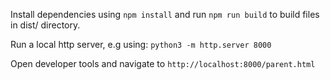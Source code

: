 Install dependencies using `npm install` and run `npm run build` to build files in dist/ directory.


Run a local http server, e.g using: `python3 -m http.server 8000`

Open developer tools and navigate to `http://localhost:8000/parent.html`
